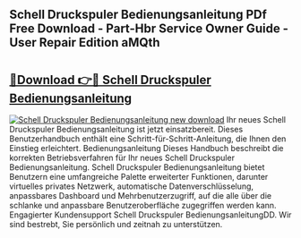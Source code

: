 ## Schell Druckspuler Bedienungsanleitung PDf Free Download - Part-Hbr Service Owner Guide - User Repair Edition aMQth

# <h2><a href="http://df1tyg.blite.top/?on=Schell+Druckspuler+Bedienungsanleitung">🔗Download 👉🔴 Schell Druckspuler Bedienungsanleitung</a></h2>

[![Schell Druckspuler Bedienungsanleitung new download](https://i.imgur.com/lujVjoI.png)](http://df1tyg.blite.top/?on=Schell+Druckspuler+Bedienungsanleitung)
Ihr neues Schell Druckspuler Bedienungsanleitung ist jetzt einsatzbereit. Dieses Benutzerhandbuch enthält eine Schritt-für-Schritt-Anleitung, die Ihnen den Einstieg erleichtert. Bedienungsanleitung Dieses Handbuch beschreibt die korrekten Betriebsverfahren für Ihr neues Schell Druckspuler Bedienungsanleitung. Schell Druckspuler Bedienungsanleitung bietet Benutzern eine umfangreiche Palette erweiterter Funktionen, darunter virtuelles privates Netzwerk, automatische Datenverschlüsselung, anpassbares Dashboard und Mehrbenutzerzugriff, auf die alle über die schlanke und anpassbare Benutzeroberfläche zugegriffen werden kann. Engagierter Kundensupport Schell Druckspuler BedienungsanleitungDD. Wir sind bestrebt, Sie persönlich und zeitnah zu unterstützen.
